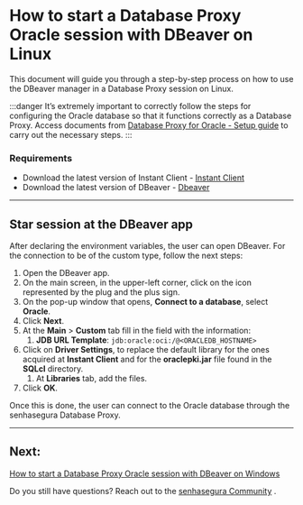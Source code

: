 # How to start a Database Proxy Oracle session with DBeaver on Linux

This document will guide you through a step-by-step process on how to use the DBeaver manager in a Database Proxy session on Linux.

 :::danger
It’s extremely important to correctly follow the steps for configuring the Oracle database so that it functions correctly as a Database Proxy. Access documents from [Database Proxy for Oracle - Setup guide](/v3-32/docs/pam-session-oracle-database-configurations) to carry out the necessary steps.
:::

### Requirements

* Download the latest version of Instant Client - [Instant Client](https://www.oracle.com/br/database/technologies/instant-client/downloads.html) 
* Download the latest version of DBeaver - [Dbeaver](https://dbeaver.io/download/) 

---
## Star session at the DBeaver app
After declaring the environment variables, the user can open DBeaver. For the connection to be of the custom type, follow the next steps:

1. Open the DBeaver app.
2. On the main screen, in the upper-left corner, click on the icon represented by the plug and the plus sign.
3. On the pop-up window that opens, **Connect to a database**, select **Oracle**.
4. Click **Next**.
5. At the **Main** > **Custom** tab fill in the field with the information:
    1. **JDB URL Template**: `jdb:oracle:oci:/@<ORACLEDB_HOSTNAME>`
6. Click on **Driver Settings**, to replace the default library for the ones acquired at **Instant Client** and for the **oraclepki.jar** file found in the **SQLcl** directory.
    1. At **Libraries** tab, add the files.
7. Click **OK**.

Once this is done, the user can connect to the Oracle database through the senhasegura Database Proxy.

---
## Next:
[How to start a Database Proxy Oracle session with DBeaver on Windows](/v3-32/docs/pam-session-how-to-start-a-database-proxy-oracle-session-with-dbeaver-on-windows)

Do you still have questions? Reach out to the [senhasegura Community](https://community.senhasegura.io/) .